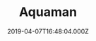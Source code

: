 ---
title: "Aquaman"
year: 2018
date: 2019-04-07T16:48:04.000Z
permalink: /almanac/movies/2019-04-07-aquaman/index.html
rating: 3
---